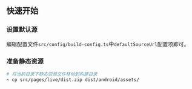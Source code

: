 ## 快速开始

### 设置默认源

编辑配置文件`src/config/build-config.ts`中`defaultSourceUrl`配置项即可。

### 准备静态资源

```bash
# 将当前目录下静态资源文件移动到构建目录
~ cp src/pages/live/dist.zip dist/android/assets/
```
